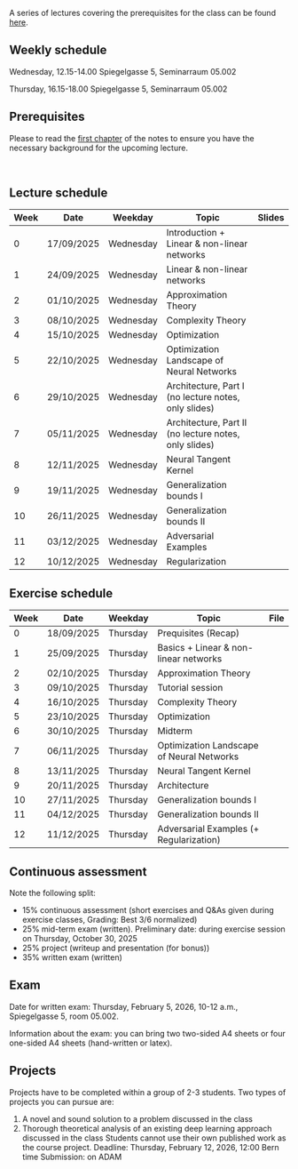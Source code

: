 A series of lectures covering the prerequisites for the class can be found [here](https://www.youtube.com/watch?v=Cz1sCRX5tek&list=PLvs1S8_6mIiW4ZXRHlHlLDPACSmdUPnZ9).

## Weekly schedule
Wednesday, 12.15-14.00 
Spiegelgasse 5, Seminarraum 05.002

Thursday, 16.15-18.00 
Spiegelgasse 5, Seminarraum 05.002


## Prerequisites
Please to read the [first chapter](lecture_notes_2025/Lecture0_2025_deep_learning) of the notes to ensure you have the necessary background for the upcoming lecture.


&nbsp;

## Lecture schedule

| Week    | Date       | Weekday | Topic                                            | Slides                                   |
|---------|------------|---------|--------------------------------------------------|------------------------------------------|
| 0       | 17/09/2025 | Wednesday| Introduction + Linear & non-linear networks      ||
| 1       | 24/09/2025 | Wednesday| Linear & non-linear networks                     ||               
| 2       | 01/10/2025 | Wednesday| Approximation Theory                             ||           
| 3       | 08/10/2025 | Wednesday| Complexity Theory                                ||           
| 4       | 15/10/2025 | Wednesday| Optimization                                     ||           
| 5       | 22/10/2025 | Wednesday| Optimization Landscape of Neural Networks        ||          
| 6       | 29/10/2025 | Wednesday| Architecture, Part I (no lecture notes, only slides)   | |           
| 7       | 05/11/2025 | Wednesday| Architecture, Part II (no lecture notes, only slides)  | |           
| 8       | 12/11/2025 | Wednesday| Neural Tangent Kernel                            ||           
| 9       | 19/11/2025 | Wednesday| Generalization bounds I                          ||           
| 10      | 26/11/2025 | Wednesday| Generalization bounds II                         | |           
| 11      | 03/12/2025 | Wednesday| Adversarial Examples                             ||           
| 12      | 10/12/2025 | Wednesday| Regularization                                   ||           
       

## Exercise schedule

| Week     | Date       | Weekday   | Topic                                            | File                                                   |
|----------|------------|-----------|--------------------------------------------------|--------------------------------------------------------|
| 0        | 18/09/2025 | Thursday  | Prequisites (Recap)                              ||
| 1        | 25/09/2025 | Thursday  | Basics + Linear & non-linear networks            ||           
| 2        | 02/10/2025 | Thursday  | Approximation Theory                             ||           
| 3        | 09/10/2025 | Thursday  | Tutorial session                                 ||           
| 4        | 16/10/2025 | Thursday  | Complexity Theory                                ||           
| 5        | 23/10/2025 | Thursday  | Optimization                                     ||          
| 6        | 30/10/2025 | Thursday  | Midterm                                      |     |           
| 7        | 06/11/2025 | Thursday| Optimization Landscape of Neural Networks   ||         
| 8        | 13/11/2025 | Thursday  | Neural Tangent Kernel                       ||           
| 9        | 20/11/2025 | Thursday  | Architecture                       ||           
| 10       | 27/11/2025 | Thursday  | Generalization bounds I                    ||           
| 11       | 04/12/2025 | Thursday  | Generalization bounds II                         ||           
| 12       | 11/12/2025 | Thursday  | Adversarial Examples (+ Regularization)    ||           


## Continuous assessment

Note the following split:
- 15% continuous assessment (short exercises and Q&As given during exercise classes, Grading: Best 3/6 normalized)
- 25% mid-term exam (written). Preliminary date: during exercise session on Thursday, October 30, 2025
- 25% project (writeup and presentation (for bonus))
- 35% written exam (written)



## Exam
Date for written exam: Thursday, February 5, 2026, 10-12 a.m., Spiegelgasse 5, room 05.002.

Information about the exam: you can bring two two-sided A4 sheets or four one-sided A4 sheets (hand-written or latex).


## Projects
Projects have to be completed within a group of 2-3 students. Two types of projects you can pursue are:
1) A novel and sound solution to a problem discussed in the class
2) Thorough theoretical analysis of an existing deep learning approach discussed in the class
Students cannot use their own published work as the course project.
Deadline: Thursday, February 12, 2026, 12:00 Bern time
Submission: on ADAM
